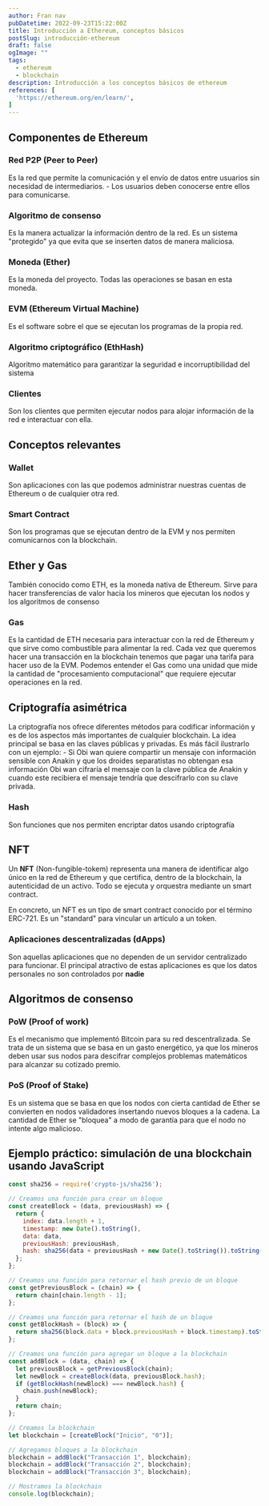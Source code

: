 ```yaml
---
author: Fran nav
pubDatetime: 2022-09-23T15:22:00Z
title: Introducción a Ethereum, conceptos básicos
postSlug: introducción-ethereum
draft: false
ogImage: ""
tags:
  - ethereum
  - blockchain
description: Introducción a los conceptos básicos de ethereum
references: [
  'https://ethereum.org/en/learn/',
]
---
```


## Componentes de Ethereum

### **Red P2P** (Peer to Peer)
Es la red que permite la comunicación y el envío de datos entre usuarios sin necesidad de intermediarios. 
	- Los usuarios deben conocerse entre ellos para comunicarse.

### **Algoritmo de consenso**
Es la manera actualizar la información dentro de la red. Es un sistema "protegido" ya que evita que se inserten datos de manera maliciosa.
###  **Moneda** (Ether)
Es la moneda del proyecto. Todas las operaciones se basan en esta moneda.
### **EVM** (Ethereum Virtual Machine)
Es el software sobre el que se ejecutan los programas de la propia red.
### **Algoritmo criptográfico** (EthHash)
Algoritmo matemático para garantizar la seguridad e incorruptibilidad del sistema
### **Clientes**
Son los clientes que permiten ejecutar nodos para alojar información de la red e interactuar con ella.

## Conceptos relevantes

### **Wallet**
Son aplicaciones con las que podemos administrar nuestras cuentas de Ethereum o de cualquier otra red.
### **Smart Contract**
Son los programas que se ejecutan dentro de la EVM y nos permiten comunicarnos con la blockchain.

## Ether y Gas

También conocido como ETH, es la moneda nativa de Ethereum. Sirve para hacer transferencias de valor hacia los mineros que ejecutan los nodos y los algoritmos de consenso

### Gas

Es la cantidad de ETH necesaria para interactuar con la red de Ethereum y que sirve como combustible para alimentar la red. Cada vez que queremos hacer una transacción en la blockchain tenemos que pagar una tarifa para hacer uso de la EVM. 
Podemos entender el Gas como una unidad que mide la cantidad de "procesamiento computacional" que requiere ejecutar operaciones en la red.

## Criptografía asimétrica

La criptografía nos ofrece diferentes métodos para codificar información y es de los aspectos más importantes de cualquier blockchain.
La idea principal se basa en las claves públicas y privadas.
Es más fácil ilustrarlo con un ejemplo:
	- Si Obi wan quiere compartir un mensaje con información sensible con Anakin y que los droides separatistas no obtengan esa información Obi wan cifraría el mensaje con la clave pública de Anakin y cuando este recibiera el mensaje tendría que descifrarlo con su clave privada.

### Hash

Son funciones que nos permiten encriptar datos usando criptografía

## NFT

Un **NFT** (Non-fungible-tokem) representa una manera de identificar algo único en la red de Ethereum y que certifica, dentro de la blockchain, la autenticidad de un activo. Todo se ejecuta y orquestra mediante un smart contract.

En concreto, un NFT es un tipo de smart contract conocido por el término ERC-721. Es un "standard" para vincular un artículo a un token.

### Aplicaciones descentralizadas (dApps)

Son aquellas aplicaciones que no dependen de un servidor centralizado para funcionar. El principal atractivo de estas aplicaciones es que los datos personales no son controlados por **nadie** 

## Algoritmos de consenso

### PoW (Proof of work)

Es el mecanismo que implementó Bitcoin para su red descentralizada. Se trata de un sistema que se basa en un gasto energético, ya que los mineros deben usar sus nodos para descifrar complejos problemas matemáticos para alcanzar su cotizado premio.

### PoS (Proof of Stake)

Es un sistema que se basa en que los nodos con cierta cantidad de Ether se convierten en nodos validadores insertando nuevos bloques a la cadena.
La cantidad de Ether se "bloquea" a modo de garantía para que el nodo no intente algo malicioso.


## Ejemplo práctico: simulación de una blockchain usando JavaScript

```js
const sha256 = require('crypto-js/sha256');

// Creamos una función para crear un bloque
const createBlock = (data, previousHash) => {
  return {
    index: data.length + 1,
    timestamp: new Date().toString(),
    data: data,
    previousHash: previousHash,
    hash: sha256(data + previousHash + new Date().toString()).toString()
  };
};

// Creamos una función para retornar el hash previo de un bloque
const getPreviousBlock = (chain) => {
  return chain[chain.length - 1];
};

// Creamos una función para retornar el hash de un bloque
const getBlockHash = (block) => {
  return sha256(block.data + block.previousHash + block.timestamp).toString();
};

// Creamos una función para agregar un bloque a la blockchain
const addBlock = (data, chain) => {
  let previousBlock = getPreviousBlock(chain);
  let newBlock = createBlock(data, previousBlock.hash);
  if (getBlockHash(newBlock) === newBlock.hash) {
    chain.push(newBlock);
  }
  return chain;
};

// Creamos la blockchain
let blockchain = [createBlock("Inicio", "0")];

// Agregamos bloques a la blockchain
blockchain = addBlock("Transacción 1", blockchain);
blockchain = addBlock("Transacción 2", blockchain);
blockchain = addBlock("Transacción 3", blockchain);

// Mostramos la blockchain
console.log(blockchain);

```

